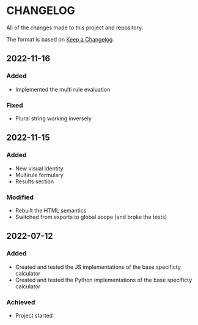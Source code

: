 # CHANGELOG

All of the changes made to this project and repository.

The format is based on [Keep a Changelog](https://keepachangelog.com/en/1.0.0/).

## 2022-11-16

### Added

- Implemented the multi rule evaluation

### Fixed

- Plural string working inversely

## 2022-11-15

### Added

- New visual identity
- Multirule formulary
- Results section

### Modified

- Rebuilt the HTML semantics
- Switched from exports to global scope (and broke the tests)

## 2022-07-12

### Added

- Created and tested the JS implementations of the base specificty calculator
- Created and tested the Python implementations of the base specificty calculator

### Achieved

- Project started
